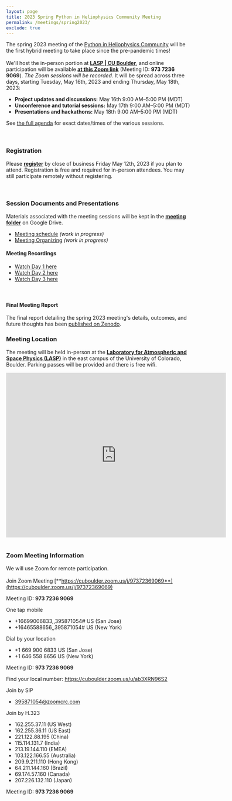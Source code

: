 ```yaml
---
layout: page
title: 2023 Spring Python in Heliophysics Community Meeting
permalink: /meetings/spring2023/
exclude: true
---
```


The spring 2023 meeting of the [Python in Heliophysics Community](http://heliopython.org) will be the first hybrid meeting to take place since the pre-pandemic times! 
<br><br>
We'll host the in-person portion at [**LASP \| CU Boulder**](https://goo.gl/maps/mMapAsmgsg7DCrfZ7), and online participation will be available [**at this Zoom link**](https://cuboulder.zoom.us/j/97372369069) (Meeting ID: **973 7236 9069**). _The Zoom sessions will be recorded._ It will be spread across three days, starting Tuesday, May 16th, 2023 and ending Thursday, May 18th, 2023:

 - **Project updates and discussions:** May 16th 9:00 AM–5:00 PM (MDT)
 - **Unconference and tutorial sessions:** May 17th 9:00 AM–5:00 PM (MDT)
 - **Presentations and hackathons:** May 18th 9:00 AM–5:00 PM (MDT)

See [the full agenda](https://docs.google.com/spreadsheets/d/1PdHCtgcVzr3kZg_jJxeZgvwjF1b7TbPO/edit?usp=sharing&ouid=111688094316717381127&rtpof=true&sd=true) for exact dates/times of the various sessions.
<br><br><br>
### Registration

Please [**register**](https://forms.gle/nEpkZkn9BWzzDwrv7) by close of business Friday May 12th, 2023 if you plan to attend.  Registration is free and required for in-person attendees.  You may still participate remotely without registering.
<br><br><br>

### Session Documents and Presentations

Materials associated with the meeting sessions will be kept in the [**meeting folder**](https://drive.google.com/drive/folders/1Gy2oquhdkkMfidRsf-WgjhnS7C5aIzuf?usp=sharing) on Google Drive.

 - [Meeting schedule](https://docs.google.com/spreadsheets/d/1PdHCtgcVzr3kZg_jJxeZgvwjF1b7TbPO/edit?usp=sharing&ouid=111688094316717381127&rtpof=true&sd=true) _(work in progress)_
 - [Meeting Organizing](https://docs.google.com/spreadsheets/d/1VXFATlx0AIqRTNiGQHHrE-BlZgM0d7Iu/edit?usp=share_link&ouid=105683901508483424618&rtpof=true&sd=true) _(work in progress)_

#### Meeting Recordings

 - [Watch Day 1 here](https://youtu.be/6ZlH0yEyu08)
 - [Watch Day 2 here](https://youtu.be/JwJR1cZ4EeI)
 - [Watch Day 3 here](https://youtu.be/F9ra-517eog)
<br><br><br>

#### Final Meeting Report

The final report detailing the spring 2023 meeting's details, outcomes, and future thoughts has been [published on Zenodo](https://doi.org/10.5281/zenodo.8393837). 

### Meeting Location
The meeting will be held in-person at the [**Laboratory for Atmospheric and Space Physics (LASP)**](https://goo.gl/maps/mMapAsmgsg7DCrfZ7) in the east campus of the University of Colorado, Boulder. Parking passes will be provided and there is free wifi.
<iframe src="https://www.google.com/maps/embed?pb=!1m18!1m12!1m3!1d3055.977112804171!2d-105.2478674!3d40.008958799999995!2m3!1f0!2f0!3f0!3m2!1i1024!2i768!4f13.1!3m3!1m2!1s0x876bedc138bc2207%3A0x9f92aa579ccde89!2sLaboratory%20for%20Atmospheric%20and%20Space%20Physics!5e0!3m2!1sen!2sus!4v1678899163589!5m2!1sen!2sus" width="600" height="450" style="border:0;" allowfullscreen="" loading="lazy" referrerpolicy="no-referrer-when-downgrade"></iframe>
<br><br>

### Zoom Meeting Information
We will use Zoom for remote participation.
<br><br>
Join Zoom Meeting
[**https://cuboulder.zoom.us/j/97372369069**](https://cuboulder.zoom.us/j/97372369069)

Meeting ID: **973 7236 9069**

One tap mobile
 - +16699006833,,395871054# US (San Jose)
 - +16465588656,,395871054# US (New York)

Dial by your location
 - +1 669 900 6833 US (San Jose)
 - +1 646 558 8656 US (New York)

Meeting ID: **973 7236 9069**

Find your local number: https://cuboulder.zoom.us/u/ab3XRN96S2

Join by SIP
 - 395871054@zoomcrc.com

Join by H.323
 - 162.255.37.11 (US West)
 - 162.255.36.11 (US East)
 - 221.122.88.195 (China)
 - 115.114.131.7 (India)
 - 213.19.144.110 (EMEA)
 - 103.122.166.55 (Australia)
 - 209.9.211.110 (Hong Kong)
 - 64.211.144.160 (Brazil)
 - 69.174.57.160 (Canada)
 - 207.226.132.110 (Japan)

Meeting ID: **973 7236 9069**


